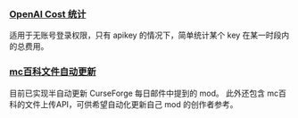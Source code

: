 ### [OpenAI Cost 统计](https://github.com/sxjeru/Utility-Scripts/tree/main/openai-apikey-cost)
适用于无账号登录权限，只有 apikey 的情况下，简单统计某个 key 在某一时段内的总费用。

### [mc百科文件自动更新](https://github.com/sxjeru/Utility-Scripts/tree/main/mcmod-auto-upload)
目前已实现半自动更新 CurseForge 每日邮件中提到的 mod。
此外还包含 mc百科的文件上传API，可供希望自动化更新自己 mod 的创作者参考。
